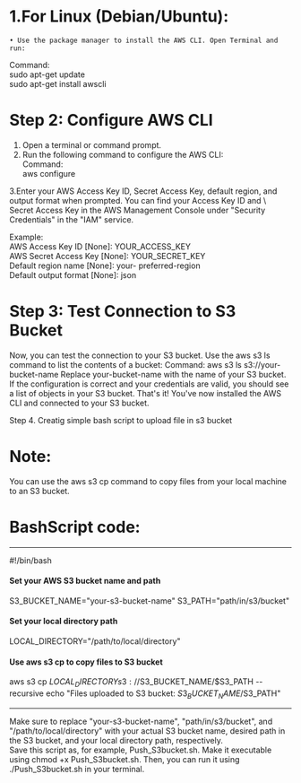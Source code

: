 # 1.For Linux (Debian/Ubuntu):
    • Use the package manager to install the AWS CLI. Open Terminal and run:
    
Command:\
sudo apt-get update\
sudo apt-get install awscli

# Step 2: Configure AWS CLI

1. Open a terminal or command prompt.
3. Run the following command to configure the AWS CLI:   
   Command: \
   aws configure

  3.Enter your AWS Access Key ID, Secret Access Key, default region, and 	output format when prompted. You can find your Access Key ID and \	Secret Access Key in the AWS Management Console under "Security 	Credentials" in the "IAM" service.
	
Example:\
AWS Access Key ID [None]: YOUR_ACCESS_KEY \
AWS Secret Access Key [None]: YOUR_SECRET_KEY \
Default region name [None]: your-	preferred-region \
Default 	output format [None]: json 

# Step 3: Test Connection to S3 Bucket
Now, you can test the connection to your S3 bucket. Use the aws s3 ls command to list the contents of a bucket:
Command:
aws s3 ls s3://your-bucket-name
Replace your-bucket-name with the name of your S3 bucket. If the configuration is correct and your credentials are valid, you should see a list of objects in your S3 bucket.
That's it! You've now installed the AWS CLI and connected to your S3 bucket.

Step 4. Creatig simple bash script to upload file in s3 bucket

# Note:
You can use the aws s3 cp command to copy files from your local machine to an S3 bucket. 



# BashScript code:
_______________________________________________________________________________
#!/bin/bash

#### Set your AWS S3 bucket name and path
S3_BUCKET_NAME="your-s3-bucket-name"
S3_PATH="path/in/s3/bucket"
#### Set your local directory path
LOCAL_DIRECTORY="/path/to/local/directory"
#### Use aws s3 cp to copy files to S3 bucket
aws s3 cp $LOCAL_DIRECTORY s3://$S3_BUCKET_NAME/$S3_PATH --recursive
echo "Files uploaded to S3 bucket: $S3_BUCKET_NAME/$S3_PATH"

_______________________________________________________________________________


Make sure to replace "your-s3-bucket-name", "path/in/s3/bucket", and "/path/to/local/directory" with your actual S3 bucket name, desired path in the S3 bucket, and your local directory path, respectively.\
Save this script as, for example, Push_S3bucket.sh. Make it executable using chmod +x Push_S3bucket.sh. Then, you can run it using ./Push_S3bucket.sh in your terminal.

